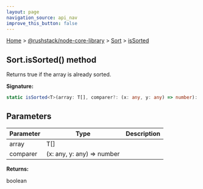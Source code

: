 ```yaml
---
layout: page
navigation_source: api_nav
improve_this_button: false
---
```



[Home](./index.md) &gt; [@rushstack/node-core-library](./node-core-library.md) &gt; [Sort](./node-core-library.sort.md) &gt; [isSorted](./node-core-library.sort.issorted.md)

## Sort.isSorted() method

Returns true if the array is already sorted.

<b>Signature:</b>

```typescript
static isSorted<T>(array: T[], comparer?: (x: any, y: any) => number): boolean;
```

## Parameters

|  Parameter | Type | Description |
|  --- | --- | --- |
|  array | T\[\] |  |
|  comparer | (x: any, y: any) =&gt; number |  |

<b>Returns:</b>

boolean
